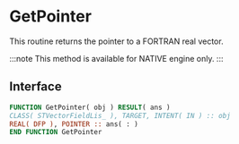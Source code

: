 # GetPointer

This routine returns the pointer to a FORTRAN real vector.

:::note
This method is available for NATIVE engine only.
:::

## Interface

```fortran
FUNCTION GetPointer( obj ) RESULT( ans )
CLASS( STVectorFieldLis_ ), TARGET, INTENT( IN ) :: obj
REAL( DFP ), POINTER :: ans( : )
END FUNCTION GetPointer
```
